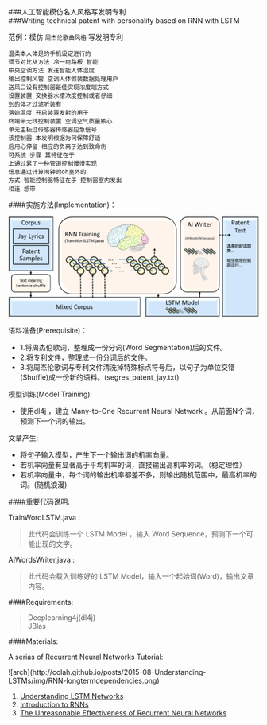 ###人工智能模仿名人风格写发明专利 <br>
###Writing technical patent with personality based on RNN with LSTM<br>

范例：模仿 `周杰伦歌曲风格` 写发明专利

    温柔本人体是的手机设定进行的 
    调节对比从方法 冷一电路板 智能 
    中央空调方法 发送智能人体湿度   
    输出控制风管 空调人体假装数据处理用户
    送风口设有控制器最佳实现浓度端方式 
    设置装置 交换器水槽浓度控制或者仔细
    到的体才过滤听装有
    落妳温度 开启装置发射的用于  
    终端带无线控制装置 空调空气质量核心 
    单元主板过传感器传感器应急信号
    该控制器 本发明根据为何保障舒适  
    启用心停留 相应的负离子达到致命伤
    可系统 步骤 其特征在于
    上通过累了一种管道控制慢慢实现
    信息通过计算闹钟的oh室外的
    方式 智能控制器特征在于 控制器室内发出  
    相连 想带

####实施方法(Implementation)：

![arch](https://github.com/HCTsai/dl4j-AIWriter/blob/master/img/AIWriterArchitecture.png) 


语料准备(Prerequisite)：

* 1.将周杰伦歌词，整理成一份分词(Word Segmentation)后的文件。<br>
* 2.将专利文件，整理成一份分词后的文件。<br>
* 3.将周杰伦歌词与专利文件清洗掉特殊标点符号后，以句子为单位交错(Shuffle)成一份新的语料。(segres_patent_jay.txt)<br>
   
模型训练(Model Training):

* 使用dl4j ，建立 Many-to-One Recurrent Neural Network 。从前面N个词，预测下一个词的输出。

文章产生:

* 将句子输入模型，产生下一个输出词的机率向量。<br>
* 若机率向量有显著高于平均机率的词，直接输出高机率的词。（稳定理性）<br>
* 若机率向量中，每个词的输出机率都差不多，则输出随机范围中，最高机率的词。(随机浪漫)<br>


####重要代码说明:

TrainWordLSTM.java  : <br>
>此代码会训练一个 LSTM Model ，输入 Word Sequence，预测下一个可能出现的文字。<br>

AIWordsWriter.java  : <br>
>此代码会载入训练好的 LSTM Model，输入一个起始词(Word)，输出文章内容。<br>

####Requirements: 
>Deeplearning4j(dl4j)<br>
>JBlas

####Materials:

<p>A serias of Recurrent Neural Networks Tutorial:</p>
![arch](http://colah.github.io/posts/2015-08-Understanding-LSTMs/img/RNN-longtermdependencies.png) 
<ol>
<li><a href="http://colah.github.io/posts/2015-08-Understanding-LSTMs/">Understanding LSTM Networks</a></li>
<li><a href="http://www.wildml.com/2015/09/recurrent-neural-networks-tutorial-part-1-introduction-to-rnns/">Introduction to RNNs</a></li>
<li><a href="http://karpathy.github.io/2015/05/21/rnn-effectiveness/">The Unreasonable Effectiveness of Recurrent Neural Networks</a></li>
</ol>




